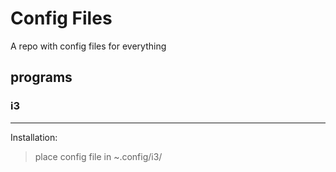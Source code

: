 # Config Files
A repo with config files for everything

## programs
### i3
***
Installation:
> place config file in ~.config/i3/
